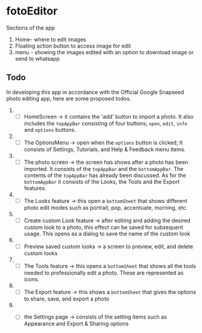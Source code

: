 # fotoEditor
Sections of the app
1. Home- where to edit images
2. Floating action button to access image for edit
3. menu - showing the images edited with an option to download image or send to whatsapp

## Todo 
In developing this app in accordance with the Official Google Snapseed photo editing app, here are some proposed todos.
1. - [ ] HomeScreen -> it contains the 'add' button to import a photo. It also includes the `topAppBar` consisting of four buttons; `open`, `edit`, `info` and `options` buttons.
2. - [ ] The OptionsMenu -> open when the `options` button is clicked; It consists of Settings, Tutorials, and Help & Feedback menu items.
3. - [ ] The photo screen -> the screen has shows after a photo has been imported. It consists of the `topAppBar` and the `bottomAppBar`. The contents of the `topAppBar` has already been discussed. As for the `bottomAppBar` it consists of the Looks, the Tools and the Export features. 
4. - [ ] The Looks feature -> this open a `bottomSheet` that shows different photo edit modes such as portrait, pop, accentuate, morning, etc. 
5. - [ ] Create custom Look feature -> after editing and adding the desired custom look to a photo, this effect can be saved for subsequent usage. This opens as a dialog to save the name of the custom look 
6. - [ ] Preview saved custom looks -> a screen to preview, edit, and delete custom looks
7. - [ ] The Tools feature -> this opens a `bottomSheet` that shows all the tools needed to professionally edit a photo. These are represented as icons. 
8. - [ ] The Export feature -> this shows a `bottomSheet` that gives the options to share, save, and export a photo
9. - [ ] the Settings page -> consists of the setting items such as Appearance and Export & Sharing options 

